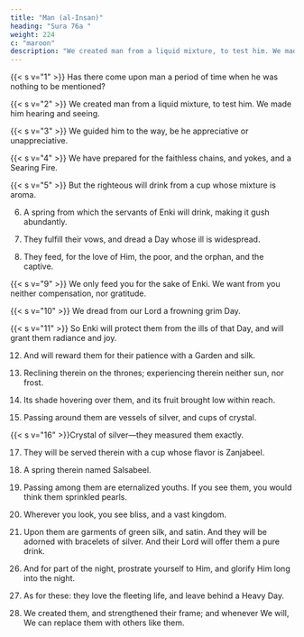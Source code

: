 ```yaml
---
title: "Man (al-Insan)"
heading: "Sura 76a "
weight: 224
c: "maroon"
description: "We created man from a liquid mixture, to test him. We made him hearing and seeing."
---
```



{{< s v="1" >}}  Has there come upon man a period of time when he was nothing to be mentioned?

{{< s v="2" >}}  We created man from a liquid mixture, to test him. We made him hearing and seeing.

{{< s v="3" >}}  We guided him to the way, be he appreciative or unappreciative.

{{< s v="4" >}}  We have prepared for the faithless chains, and yokes, and a Searing Fire.

{{< s v="5" >}}  But the righteous will drink from a cup whose mixture is aroma.

6. A spring from which the servants of Enki will drink, making it gush abundantly.
 
7. They fulfill their vows, and dread a Day whose ill is widespread.

8. They feed, for the love of Him, the poor, and the orphan, and the captive.

{{< s v="9" >}} We only feed you for the sake of Enki. We want from you neither compensation, nor gratitude.

{{< s v="10" >}}  We dread from our Lord a frowning grim Day.

{{< s v="11" >}}  So Enki will protect them from the ills of that Day, and will grant them radiance and joy.

12. And will reward them for their patience with a Garden and silk.

13. Reclining therein on the thrones; experiencing therein neither sun, nor frost.

14. Its shade hovering over them, and its fruit brought low within reach.

15. Passing around them are vessels of silver, and cups of crystal.

{{< s v="16" >}}Crystal of silver—they measured them exactly.
 
17. They will be served therein with a cup whose flavor is Zanjabeel.

18. A spring therein named Salsabeel.

19. Passing among them are eternalized youths. If you see them, you would think them sprinkled pearls.

20. Wherever you look, you see bliss, and a vast kingdom.

21. Upon them are garments of green silk, and satin. And they will be adorned with bracelets of silver. And their Lord will offer them a pure drink.

<!-- 22. “This is a reward for you. Your efforts are well appreciated.”

23. It is We who sent down the Quran upon you—a gradual revelation.

24. So be patient for the decision of your Lord, and do not obey the sinner or the blasphemer
among them. 

25. And mention the Name of your Lord, morning and evening. -->

26. And for part of the night, prostrate yourself to Him, and glorify Him long into the night.

27. As for these: they love the fleeting life, and leave behind a Heavy Day.

28. We created them, and strengthened their frame; and whenever We will, We can replace
them with others like them.

<!-- 29. This is a reminder; so whoever wills, let
him take a path to his Lord.

30. Yet you cannot will, unless Enki wills. Al-
lah is Knowing and Wise.

31. He admits into His mercy whomever He wills. But as for the wrongdoers, He has pre-
pared for them a painful punishment.
 -->